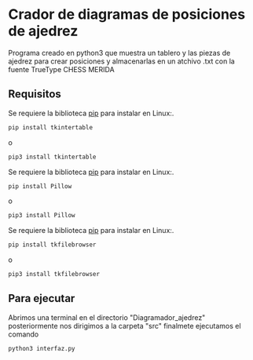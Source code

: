 # Crador de diagramas de posiciones de ajedrez

Programa creado en python3 que muestra un tablero y las piezas de 
ajedrez para crear posiciones y almacenarlas en un atchivo .txt 
con la fuente TrueType CHESS MERIDA

## Requisitos

Se requiere la biblioteca  [pip](https://pypi.org/project/tkintertable/) para instalar en Linux:.

```bash
pip install tkintertable
```
o 

```bash
pip3 install tkintertable
```

Se requiere la biblioteca  [pip](https://pypi.org/project/Pillow/2.2.2/) para instalar en Linux:.

```bash
pip install Pillow
```
o 

```bash
pip3 install Pillow
```
Se requiere la biblioteca  [pip](https://pypi.org/project/tkfilebrowser/) para instalar en Linux:.

```bash
pip install tkfilebrowser
```
o 

```bash
pip3 install tkfilebrowser
```

## Para ejecutar

Abrimos una terminal en el directorio "Diagramador_ajedrez"
posteriormente nos dirigimos a la carpeta "src"
finalmete ejecutamos el comando

```bash
python3 interfaz.py
```